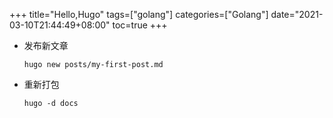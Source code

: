 +++
title="Hello,Hugo"
tags=["golang"]
categories=["Golang"]
date="2021-03-10T21:44:49+08:00"
toc=true
+++
- 发布新文章  
  ~~~
  hugo new posts/my-first-post.md
  ~~~
- 重新打包
  ~~~
  hugo -d docs
  ~~~

